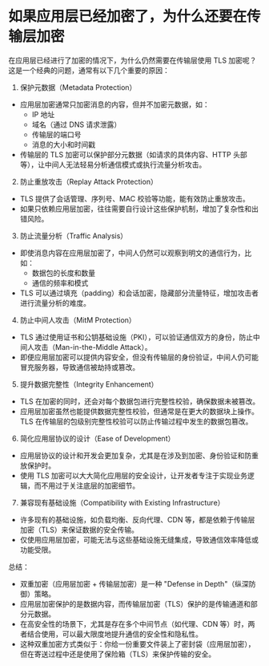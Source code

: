 # 如果应用层已经加密了，为什么还要在传输层加密

在应用层已经进行了加密的情况下，为什么仍然需要在传输层使用 TLS 加密呢？这是一个经典的问题，通常有以下几个重要的原因：
1. 保护元数据（Metadata Protection）
- 应用层加密通常只加密消息的内容，但并不加密元数据，如：
  - IP 地址
  - 域名（通过 DNS 请求泄露）
  - 传输层的端口号
  - 消息的大小和时间戳
- 传输层的 TLS 加密可以保护部分元数据（如请求的具体内容、HTTP 头部等），让中间人无法轻易分析通信模式或执行流量分析攻击。

2. 防止重放攻击（Replay Attack Protection）
- TLS 提供了会话管理、序列号、MAC 校验等功能，能有效防止重放攻击。
- 如果只依赖应用层加密，往往需要自行设计这些保护机制，增加了复杂性和出错风险。

3. 防止流量分析（Traffic Analysis）
- 即使消息内容在应用层加密了，中间人仍然可以观察到明文的通信行为，比如：
  - 数据包的长度和数量
  - 通信的频率和模式
- TLS 可以通过填充（padding）和会话加密，隐藏部分流量特征，增加攻击者进行流量分析的难度。

4. 防止中间人攻击（MitM Protection）
- TLS 通过使用证书和公钥基础设施（PKI），可以验证通信双方的身份，防止中间人攻击（Man-in-the-Middle Attack）。
- 即便应用层加密可以提供内容安全，但没有传输层的身份验证，中间人仍可能冒充服务器，导致通信被劫持或篡改。

5. 提升数据完整性（Integrity Enhancement）
- TLS 在加密的同时，还会对每个数据包进行完整性校验，确保数据未被篡改。
- 应用层加密虽然也能提供数据完整性校验，但通常是在更大的数据块上操作。TLS 在传输层的包级别完整性校验可以防止传输过程中发生的数据包篡改。

6. 简化应用层协议的设计（Ease of Development）
- 应用层协议的设计和开发会更加复杂，尤其是在涉及到加密、身份验证和防重放保护时。
- 使用 TLS 加密可以大大简化应用层的安全设计，让开发者专注于实现业务逻辑，而不用过于关注底层的加密细节。

7. 兼容现有基础设施（Compatibility with Existing Infrastructure）
- 许多现有的基础设施，如负载均衡、反向代理、CDN 等，都是依赖于传输层加密（TLS）来保证数据的安全传输。
- 仅使用应用层加密，可能无法与这些基础设施无缝集成，导致通信效率降低或功能受限。

总结：
- 双重加密（应用层加密 + 传输层加密）是一种 "Defense in Depth"（纵深防御）策略。
- 应用层加密保护的是数据内容，而传输层加密（TLS）保护的是传输通道和部分元数据。
- 在高安全性的场景下，尤其是存在多个中间节点（如代理、CDN 等）时，两者结合使用，可以最大限度地提升通信的安全性和隐私性。
- 这种双重加密方式类似于：你给一份重要文件装上了密封袋（应用层加密），但在寄送过程中还是使用了保险箱（TLS）来保护传输的安全。


